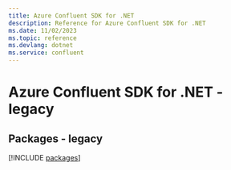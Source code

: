 ```yaml
---
title: Azure Confluent SDK for .NET
description: Reference for Azure Confluent SDK for .NET
ms.date: 11/02/2023
ms.topic: reference
ms.devlang: dotnet
ms.service: confluent
---
```

# Azure Confluent SDK for .NET - legacy
## Packages - legacy
[!INCLUDE [packages](confluent-index.md)]
